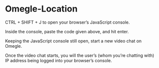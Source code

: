 # Omegle-Location

CTRL + SHIFT + J to open your browser’s JavaScript console.

Inside the console, paste the code given above, and hit enter.

Keeping the JavaScript console still open, start a new video chat on Omegle.

Once the video chat starts, you will the user’s (whom you’re chatting with) IP address being logged into your browser’s console.
